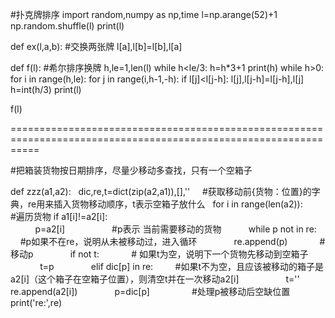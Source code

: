 #扑克牌排序
import random,numpy as np,time
l=np.arange(52)+1
np.random.shuffle(l)
print(l)

def ex(l,a,b):      #交换两张牌
    l[a],l[b]=l[b],l[a]

def f(l):           #希尔排序换牌
    h,le=1,len(l)
    while h<le/3:
        h=h*3+1
    print(h)
    while h>0:
        for i in range(h,le):
            for j in range(i,h-1,-h):
                if l[j]<l[j-h]:
                    l[j],l[j-h]=l[j-h],l[j]
        h=int(h/3)
    print(l)

f(l)

=================================================================================================================

#把箱装货物按日期排序，尽量少移动多查找，只有一个空箱子

def zzz(a1,a2):
    dic,re,t=dict(zip(a2,a1)),[],''     
    #获取移动前{货物：位置}的字典，re用来插入货物移动顺序，t表示空箱子放什么
    for i in range(len(a2)):        
    #遍历货物
        if a1[i]!=a2[i]:            
            p=a2[i]                   
            #p表示 当前需要移动的货物
            while p not in re:       
            #p如果不在re，说明从未被移动过，进入循环
                re.append(p)            
                #移动p 
                if not t:             
                # 如果t为空，说明下一个货物先移动到空箱子
                    t=p
                elif dic[p] in re:        
                #如果t不为空，且应该被移动的箱子是a2[i]（这个箱子在空箱子位置），则清空t并在一次移动a2[i]
                    t=''
                    re.append(a2[i])
                p=dic[p]                
                #处理p被移动后空缺位置
    print('re:',re)
